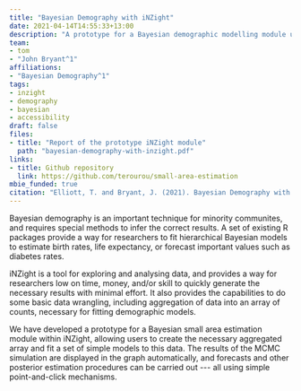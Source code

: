 ```yaml
---
title: "Bayesian Demography with iNZight"
date: 2021-04-14T14:55:33+13:00
description: "A prototype for a Bayesian demographic modelling module using iNZight's add-on system."
team:
- tom
- "John Bryant^1"
affiliations:
- "Bayesian Demography^1"
tags:
- inzight
- demography
- bayesian
- accessibility
draft: false
files:
- title: "Report of the prototype iNZight module"
  path: "bayesian-demography-with-inzight.pdf"
links:
- title: Github repository
  link: https://github.com/terourou/small-area-estimation
mbie_funded: true
citation: "Elliott, T. and Bryant, J. (2021). Bayesian Demography with iNZight. *Te Rourou Tātaritanga*. https://terourou.org/outputs/inzight_demography"
---
```


Bayesian demography is an important technique for minority communites, and requires special methods to infer the correct results. A set of existing R packages provide a way for researchers to fit hierarchical Bayesian models to estimate birth rates, life expectancy, or forecast important values such as diabetes rates.

iNZight is a tool for exploring and analysing data, and provides a way for researchers low on time, money, and/or skill to quickly generate the necessary results with minimal effort. It also provides the capabilities to do some basic data wrangling, including aggregation of data into an array of counts, necessary for fitting demographic models.

We have developed a prototype for a Bayesian small area estimation module within iNZight, allowing users to create the necessary aggregated array and fit a set of simple models to this data. The results of the MCMC simulation are displayed in the graph automatically, and forecasts and other posterior estimation procedures can be carried out --- all using simple point-and-click mechanisms.
